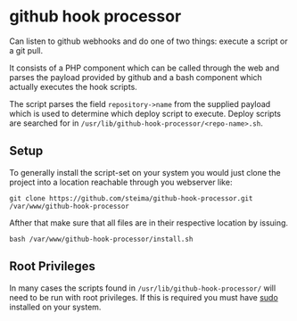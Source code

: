 # github hook processor

Can listen to github webhooks and do one of two things: execute a script or a git pull.

It consists of a PHP component which can be called through the web and parses the payload provided by github and a bash component which actually executes the hook scripts.

The script parses the field `repository->name` from the supplied payload which is used to determine which deploy script to execute. Deploy scripts are searched for in `/usr/lib/github-hook-processor/<repo-name>.sh`.

## Setup

To generally install the script-set on your system you would just clone the project into a location reachable through you webserver like:

```
git clone https://github.com/steima/github-hook-processor.git /var/www/github-hook-processor
```

Afther that make sure that all files are in their respective location by issuing.

```
bash /var/www/github-hook-processor/install.sh
```

## Root Privileges

In many cases the scripts found in `/usr/lib/github-hook-processor/` will need to be run with root privileges. If this is required you must have [sudo](https://www.sudo.ws/download.html) installed on your system. 